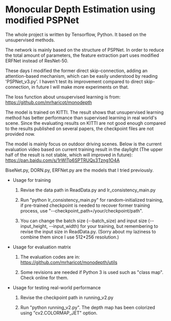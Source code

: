 # Monocular Depth Estimation using modified PSPNet
The whole project is written by Tensorflow, Python.
It based on the unsupervised methods.

The network is mainly based on the structure of PSPNet.
In order to reduce the total amount of parameters,
the feature extraction part uses modified ERFNet instead of ResNet-50.

These days I modified the former direct skip-connection, adding an attention-based mechanism, which can be easily understood by reading 'PSPNet_v3.py'. I haven't test its improvement compared to direct skip-connection, in future I will make more experiments on that.

The loss function about unsupervised learning is from:
https://github.com/mrharicot/monodepth

The model is trained on KITTI. The result shows that unsupervised learning method has better performance than supervised learning in real world's scene. Since the evaluating results on KITTI are not good enough compared to the results published on several papers, the checkpoint files are not provided now.

The model is mainly focus on outdoor driving scenes. Below is the current evaluation video based on current training result in the daylight (The upper half of the result is not stable, which will improved in future):
https://pan.baidu.com/s/1rWlTp6SPTRUQs3Tzng1O4A

BiseNet.py, DORN.py, ERFNet.py are the models that I tried previously.

* Usage for training

  1. Revise the data path in ReadData.py and lr_consistency_main.py

  2. Run "python lr_consistency_main.py" for random-initialized training, if pre-trained checkpoint is needed to recover former training process, use "--checkpoint_path=/your/checkpoint/path".
  
  3. You can change the batch size (--batch_size) and input size (--input_height, --input_width) for your training, but remembering to revise the input size in ReadData.py. (Sorry about my laziness to combine them since I use 512*256 resolution.)

* Usage for evaluation matrix
  
  1. The evaluation codes are in:
  https://github.com/mrharicot/monodepth/utils

  2. Some revisions are needed if Python 3 is used such as "class map". Check online for them.

* Usage for testing real-world performance
  1. Revise the checkpoint path in running_v2.py

  2. Run "python running_v2.py". The depth map has been colorized using "cv2.COLORMAP_JET" option.
